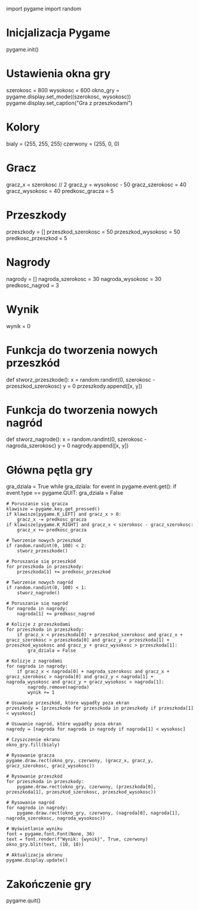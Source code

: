 import pygame
import random

# Inicjalizacja Pygame
pygame.init()

# Ustawienia okna gry
szerokosc = 800
wysokosc = 600
okno_gry = pygame.display.set_mode((szerokosc, wysokosc))
pygame.display.set_caption("Gra z przeszkodami")

# Kolory
bialy = (255, 255, 255)
czerwony = (255, 0, 0)

# Gracz
gracz_x = szerokosc // 2
gracz_y = wysokosc - 50
gracz_szerokosc = 40
gracz_wysokosc = 40
predkosc_gracza = 5

# Przeszkody
przeszkody = []
przeszkod_szerokosc = 50
przeszkod_wysokosc = 50
predkosc_przeszkod = 5

# Nagrody
nagrody = []
nagroda_szerokosc = 30
nagroda_wysokosc = 30
predkosc_nagrod = 3

# Wynik
wynik = 0

# Funkcja do tworzenia nowych przeszkód
def stworz_przeszkode():
    x = random.randint(0, szerokosc - przeszkod_szerokosc)
    y = 0
    przeszkody.append([x, y])

# Funkcja do tworzenia nowych nagród
def stworz_nagrode():
    x = random.randint(0, szerokosc - nagroda_szerokosc)
    y = 0
    nagrody.append([x, y])

# Główna pętla gry
gra_dziala = True
while gra_dziala:
    for event in pygame.event.get():
        if event.type == pygame.QUIT:
            gra_dziala = False

    # Poruszanie się gracza
    klawisze = pygame.key.get_pressed()
    if klawisze[pygame.K_LEFT] and gracz_x > 0:
        gracz_x -= predkosc_gracza
    if klawisze[pygame.K_RIGHT] and gracz_x < szerokosc - gracz_szerokosc:
        gracz_x += predkosc_gracza

    # Tworzenie nowych przeszkód
    if random.randint(0, 100) < 2:
        stworz_przeszkode()

    # Poruszanie się przeszkód
    for przeszkoda in przeszkody:
        przeszkoda[1] += predkosc_przeszkod

    # Tworzenie nowych nagród
    if random.randint(0, 100) < 1:
        stworz_nagrode()

    # Poruszanie się nagród
    for nagroda in nagrody:
        nagroda[1] += predkosc_nagrod

    # Kolizje z przeszkodami
    for przeszkoda in przeszkody:
        if gracz_x < przeszkoda[0] + przeszkod_szerokosc and gracz_x + gracz_szerokosc > przeszkoda[0] and gracz_y < przeszkoda[1] + przeszkod_wysokosc and gracz_y + gracz_wysokosc > przeszkoda[1]:
            gra_dziala = False

    # Kolizje z nagrodami
    for nagroda in nagrody:
        if gracz_x < nagroda[0] + nagroda_szerokosc and gracz_x + gracz_szerokosc > nagroda[0] and gracz_y < nagroda[1] + nagroda_wysokosc and gracz_y + gracz_wysokosc > nagroda[1]:
            nagrody.remove(nagroda)
            wynik += 1

    # Usuwanie przeszkód, które wypadły poza ekran
    przeszkody = [przeszkoda for przeszkoda in przeszkody if przeszkoda[1] < wysokosc]

    # Usuwanie nagród, które wypadły poza ekran
    nagrody = [nagroda for nagroda in nagrody if nagroda[1] < wysokosc]

    # Czyszczenie ekranu
    okno_gry.fill(bialy)

    # Rysowanie gracza
    pygame.draw.rect(okno_gry, czerwony, (gracz_x, gracz_y, gracz_szerokosc, gracz_wysokosc))

    # Rysowanie przeszkód
    for przeszkoda in przeszkody:
        pygame.draw.rect(okno_gry, czerwony, (przeszkoda[0], przeszkoda[1], przeszkod_szerokosc, przeszkod_wysokosc))

    # Rysowanie nagród
    for nagroda in nagrody:
        pygame.draw.rect(okno_gry, czerwony, (nagroda[0], nagroda[1], nagroda_szerokosc, nagroda_wysokosc))

    # Wyświetlanie wyniku
    font = pygame.font.Font(None, 36)
    text = font.render(f"Wynik: {wynik}", True, czerwony)
    okno_gry.blit(text, (10, 10))

    # Aktualizacja ekranu
    pygame.display.update()

# Zakończenie gry
pygame.quit()





